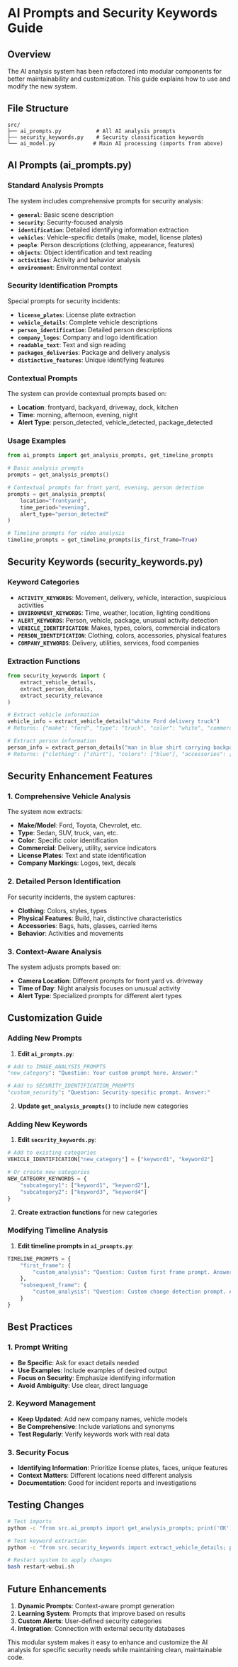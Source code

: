 # AI Prompts and Security Keywords Guide

## Overview

The AI analysis system has been refactored into modular components for better maintainability and customization. This guide explains how to use and modify the new system.

## File Structure

```
src/
├── ai_prompts.py           # All AI analysis prompts
├── security_keywords.py    # Security classification keywords
└── ai_model.py            # Main AI processing (imports from above)
```

## AI Prompts (ai_prompts.py)

### Standard Analysis Prompts

The system includes comprehensive prompts for security analysis:

- **`general`**: Basic scene description
- **`security`**: Security-focused analysis  
- **`identification`**: Detailed identifying information extraction
- **`vehicles`**: Vehicle-specific details (make, model, license plates)
- **`people`**: Person descriptions (clothing, appearance, features)
- **`objects`**: Object identification and text reading
- **`activities`**: Activity and behavior analysis
- **`environment`**: Environmental context

### Security Identification Prompts

Special prompts for security incidents:

- **`license_plates`**: License plate extraction
- **`vehicle_details`**: Complete vehicle descriptions
- **`person_identification`**: Detailed person descriptions
- **`company_logos`**: Company and logo identification
- **`readable_text`**: Text and sign reading
- **`packages_deliveries`**: Package and delivery analysis
- **`distinctive_features`**: Unique identifying features

### Contextual Prompts

The system can provide contextual prompts based on:

- **Location**: frontyard, backyard, driveway, dock, kitchen
- **Time**: morning, afternoon, evening, night  
- **Alert Type**: person_detected, vehicle_detected, package_detected

### Usage Examples

```python
from ai_prompts import get_analysis_prompts, get_timeline_prompts

# Basic analysis prompts
prompts = get_analysis_prompts()

# Contextual prompts for front yard, evening, person detection
prompts = get_analysis_prompts(
    location="frontyard", 
    time_period="evening", 
    alert_type="person_detected"
)

# Timeline prompts for video analysis
timeline_prompts = get_timeline_prompts(is_first_frame=True)
```

## Security Keywords (security_keywords.py)

### Keyword Categories

- **`ACTIVITY_KEYWORDS`**: Movement, delivery, vehicle, interaction, suspicious activities
- **`ENVIRONMENT_KEYWORDS`**: Time, weather, location, lighting conditions
- **`ALERT_KEYWORDS`**: Person, vehicle, package, unusual activity detection
- **`VEHICLE_IDENTIFICATION`**: Makes, types, colors, commercial indicators
- **`PERSON_IDENTIFICATION`**: Clothing, colors, accessories, physical features
- **`COMPANY_KEYWORDS`**: Delivery, utilities, services, food companies

### Extraction Functions

```python
from security_keywords import (
    extract_vehicle_details, 
    extract_person_details,
    extract_security_relevance
)

# Extract vehicle information
vehicle_info = extract_vehicle_details("white Ford delivery truck")
# Returns: {"make": "ford", "type": "truck", "color": "white", "commercial": "delivery"}

# Extract person information  
person_info = extract_person_details("man in blue shirt carrying backpack")
# Returns: {"clothing": ["shirt"], "colors": ["blue"], "accessories": ["backpack"]}
```

## Security Enhancement Features

### 1. Comprehensive Vehicle Analysis

The system now extracts:
- **Make/Model**: Ford, Toyota, Chevrolet, etc.
- **Type**: Sedan, SUV, truck, van, etc.
- **Color**: Specific color identification
- **Commercial**: Delivery, utility, service indicators
- **License Plates**: Text and state identification
- **Company Markings**: Logos, text, decals

### 2. Detailed Person Identification

For security incidents, the system captures:
- **Clothing**: Colors, styles, types
- **Physical Features**: Build, hair, distinctive characteristics
- **Accessories**: Bags, hats, glasses, carried items
- **Behavior**: Activities and movements

### 3. Context-Aware Analysis

The system adjusts prompts based on:
- **Camera Location**: Different prompts for front yard vs. driveway
- **Time of Day**: Night analysis focuses on unusual activity
- **Alert Type**: Specialized prompts for different alert types

## Customization Guide

### Adding New Prompts

1. **Edit `ai_prompts.py`**:
```python
# Add to IMAGE_ANALYSIS_PROMPTS
"new_category": "Question: Your custom prompt here. Answer:"

# Add to SECURITY_IDENTIFICATION_PROMPTS  
"custom_security": "Question: Security-specific prompt. Answer:"
```

2. **Update `get_analysis_prompts()`** to include new categories

### Adding New Keywords

1. **Edit `security_keywords.py`**:
```python
# Add to existing categories
VEHICLE_IDENTIFICATION["new_category"] = ["keyword1", "keyword2"]

# Or create new categories
NEW_CATEGORY_KEYWORDS = {
    "subcategory1": ["keyword1", "keyword2"],
    "subcategory2": ["keyword3", "keyword4"]
}
```

2. **Create extraction functions** for new categories

### Modifying Timeline Analysis

1. **Edit timeline prompts in `ai_prompts.py`**:
```python
TIMELINE_PROMPTS = {
    "first_frame": {
        "custom_analysis": "Question: Custom first frame prompt. Answer:"
    },
    "subsequent_frame": {
        "custom_analysis": "Question: Custom change detection prompt. Answer:"
    }
}
```

## Best Practices

### 1. Prompt Writing

- **Be Specific**: Ask for exact details needed
- **Use Examples**: Include examples of desired output
- **Focus on Security**: Emphasize identifying information
- **Avoid Ambiguity**: Use clear, direct language

### 2. Keyword Management

- **Keep Updated**: Add new company names, vehicle models
- **Be Comprehensive**: Include variations and synonyms
- **Test Regularly**: Verify keywords work with real data

### 3. Security Focus

- **Identifying Information**: Prioritize license plates, faces, unique features
- **Context Matters**: Different locations need different analysis
- **Documentation**: Good for incident reports and investigations

## Testing Changes

```bash
# Test imports
python -c "from src.ai_prompts import get_analysis_prompts; print('OK')"

# Test keyword extraction
python -c "from src.security_keywords import extract_vehicle_details; print('OK')"

# Restart system to apply changes
bash restart-webui.sh
```

## Future Enhancements

1. **Dynamic Prompts**: Context-aware prompt generation
2. **Learning System**: Prompts that improve based on results
3. **Custom Alerts**: User-defined security categories
4. **Integration**: Connection with external security databases

This modular system makes it easy to enhance and customize the AI analysis for specific security needs while maintaining clean, maintainable code. 